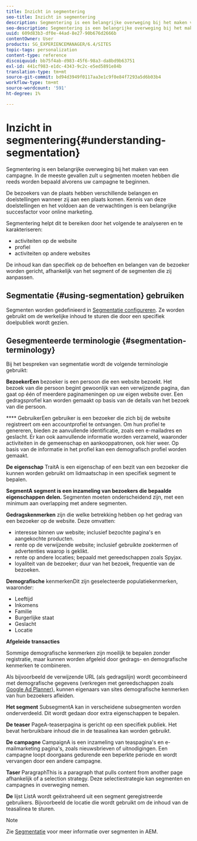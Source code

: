 ```yaml
---
title: Inzicht in segmentering
seo-title: Inzicht in segmentering
description: Segmentering is een belangrijke overweging bij het maken van een campagne. In de meeste gevallen zult u segmenten moeten hebben die reeds worden bepaald alvorens uw campagne te beginnen.
seo-description: Segmentering is een belangrijke overweging bij het maken van een campagne. In de meeste gevallen zult u segmenten moeten hebben die reeds worden bepaald alvorens uw campagne te beginnen.
uuid: 609d83b3-df0e-44ad-8e27-90b676d2666b
contentOwner: User
products: SG_EXPERIENCEMANAGER/6.4/SITES
topic-tags: personalization
content-type: reference
discoiquuid: bb75f4ab-d983-45f6-98a3-da8bd9b63751
exl-id: 441cf983-e1dc-4343-9c2c-e5ed5891e84b
translation-type: tm+mt
source-git-commit: bd94d3949f0117aa3e1c9f0e84f7293a5d6b03b4
workflow-type: tm+mt
source-wordcount: '591'
ht-degree: 1%

---
```


# Inzicht in segmentering{#understanding-segmentation}

Segmentering is een belangrijke overweging bij het maken van een campagne. In de meeste gevallen zult u segmenten moeten hebben die reeds worden bepaald alvorens uw campagne te beginnen.

De bezoekers van de plaats hebben verschillende belangen en doelstellingen wanneer zij aan een plaats komen. Kennis van deze doelstellingen en het voldoen aan de verwachtingen is een belangrijke succesfactor voor online marketing.

Segmentering helpt dit te bereiken door het volgende te analyseren en te karakteriseren:

* activiteiten op de website
* profiel
* activiteiten op andere websites

De inhoud kan dan specifiek op de behoeften en belangen van de bezoeker worden gericht, afhankelijk van het segment of de segmenten die zij aanpassen.

## Segmentatie {#using-segmentation} gebruiken

Segmenten worden gedefinieerd in [Segmentatie configureren](/help/sites-administering/campaign-segmentation.md). Ze worden gebruikt om de werkelijke inhoud te sturen die door een specifiek doelpubliek wordt gezien.

## Gesegmenteerde terminologie {#segmentation-terminology}

Bij het bespreken van segmentatie wordt de volgende terminologie gebruikt:

**BezoekerEen** bezoeker is een persoon die een website bezoekt. Het bezoek van die persoon begint gewoonlijk van een verwijzende pagina, dan gaat op één of meerdere paginameningen op uw eigen website over. Een gedragsprofiel kan worden gemaakt op basis van de details van het bezoek van die persoon.

**** GebruikerEen gebruiker is een bezoeker die zich bij de website registreert om een accountprofiel te ontvangen. Om hun profiel te genereren, bieden ze aanvullende identificatie, zoals een e-mailadres en geslacht. Er kan ook aanvullende informatie worden verzameld, waaronder activiteiten in de gemeenschap en aankooppatronen, ook hier weer. Op basis van de informatie in het profiel kan een demografisch profiel worden gemaakt.

**De eigenschap** TraitA is een eigenschap of een bezit van een bezoeker die kunnen worden gebruikt om lidmaatschap in een specifiek segment te bepalen.

**SegmentA segment is een inzameling van bezoekers die bepaalde eigenschappen delen.** Segmenten moeten onderscheidend zijn, met een minimum aan overlapping met andere segmenten.

**Gedragskenmerken** zijn die welke betrekking hebben op het gedrag van een bezoeker op de website. Deze omvatten:

* interesse binnen uw website; inclusief bezochte pagina&#39;s en aangekochte producten.
* rente op de verwijzende website; inclusief gebruikte zoektermen of advertenties waarop is geklikt.
* rente op andere locaties; bepaald met gereedschappen zoals Spyjax.
* loyaliteit van de bezoeker; duur van het bezoek, frequentie van de bezoeken.

**Demografische** kenmerkenDit zijn geselecteerde populatiekenmerken, waaronder:

* Leeftijd
* Inkomens
* Familie
* Burgerlijke staat
* Geslacht
* Locatie

**Afgeleide transacties**

Sommige demografische kenmerken zijn moeilijk te bepalen zonder registratie, maar kunnen worden afgeleid door gedrags- en demografische kenmerken te combineren.

Als bijvoorbeeld de verwijzende URL (als gedragslijn) wordt gecombineerd met demografische gegevens (verkregen met gereedschappen zoals [Google Ad Planner](https://www.google.com/adplanner/)), kunnen eigenaars van sites demografische kenmerken van hun bezoekers afleiden.

**Het segment** SubsegmentA kan in verscheidene subsegmenten worden onderverdeeld. Dit wordt gedaan door extra eigenschappen te bepalen.

**De teaser** PageA-teaserpagina is gericht op een specifiek publiek. Het bevat herbruikbare inhoud die in de teasalinea kan worden gebruikt.

**De campagne** CampaignA is een inzameling van teaspagina&#39;s en e-mailmarketing pagina&#39;s, zoals nieuwsbrieven of uitnodigingen. Een campagne loopt doorgaans gedurende een beperkte periode en wordt vervangen door een andere campagne.

**Taser** ParagraphThis is a paragraph that pulls content from another page afhankelijk of a selection strategy. Deze selectiestrategie kan segmenten en campagnes in overweging nemen.

**De** lijst ListA wordt geëxtraheerd uit een segment geregistreerde gebruikers. Bijvoorbeeld de locatie die wordt gebruikt om de inhoud van de teasalinea te sturen.

>[!NOTE]
>
>Zie [Segmentatie](/help/sites-administering/campaign-segmentation.md) voor meer informatie over segmenten in AEM.
